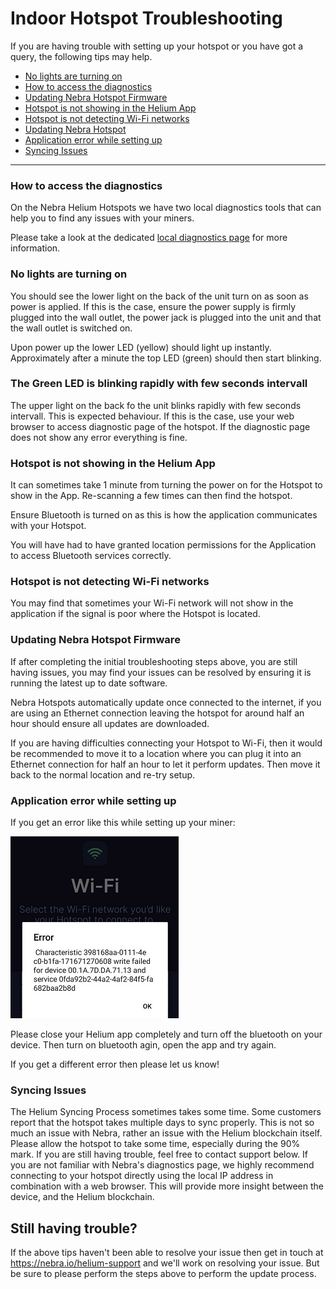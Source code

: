 # Indoor Hotspot Troubleshooting

If you are having trouble with setting up your hotspot or you have got a query, the following tips may help.




* [No lights are turning on](#no-lights-are-turning-on) 
* [How to access the diagnostics](#how-to-access-the-diagnostics) 
* [Updating Nebra Hotspot Firmware](#updating-nebra-hotspot-firmware)
* [Hotspot is not showing in the Helium App](#hotspot-is-not-showing-in-the-helium-app)
* [Hotspot is not detecting Wi-Fi networks](#hotspot-is-not-detecting-wi-fi-networks)
* [Updating Nebra Hotspot](#updating-nebra-hotspot-firmware)
* [Application error while setting up](#application-error-while-setting-up)
* [Syncing Issues](#syncing-issues)

<hr>

### How to access the diagnostics


On the Nebra Helium Hotspots we have two local diagnostics tools that can help you to find any issues with your miners.
  
Please take a look at the dedicated [local diagnostics page](../handy-guides/local-diagnostics.md) for more information.



### No lights are turning on


You should see the lower light on the back of the unit turn on as soon as power is applied.
If this is the case, ensure the power supply is firmly plugged into the wall outlet, the power jack is plugged into the unit and that the wall outlet is switched on.

Upon power up the lower LED (yellow) should light up instantly. Approximately after a minute the top LED (green) should then start blinking.

### The Green LED is blinking rapidly with few seconds intervall 

The upper light on the back fo the unit blinks rapidly with few seconds intervall. This is expected behaviour. 
If this is the case, use your web browser to access diagnostic page of the hotspot. If the diagnostic page does not show any error everything is fine. 


### Hotspot is not showing in the Helium App


It can sometimes take 1 minute from turning the power on for the Hotspot to show in the App.
Re-scanning a few times can then find the hotspot.

Ensure Bluetooth is turned on as this is how the application communicates with your Hotspot.

You will have had to have granted location permissions for the Application to access Bluetooth services correctly.



### Hotspot is not detecting Wi-Fi networks

You may find that sometimes your Wi-Fi network will not show in the application if the signal is poor where the Hotspot is located.


### Updating Nebra Hotspot Firmware

If after completing the initial troubleshooting steps above, you are still having issues, you may find your issues can be resolved by ensuring it is running the latest up to date software.

Nebra Hotspots automatically update once connected to the internet, if you are using an Ethernet connection leaving the hotspot for around half an hour should ensure all updates are downloaded.

If you are having difficulties connecting your Hotspot to Wi-Fi, then it would be recommended to move it to a location where you can plug it into an Ethernet connection for half an hour to let it perform updates. Then move it back to the normal location and re-try setup.



### Application error while setting up


If you get an error like this while setting up your miner:

![Bluetooth Error](../media/photos/troubleshooting/bluetooth_error.jpg)

Please close your Helium app completely and turn off the bluetooth on your device. Then turn on bluetooth agin, open the app and try again. 

If you get a different error then please let us know!


### Syncing Issues


The Helium Syncing Process sometimes takes some time. Some customers report that the hotspot takes multiple days to sync properly. This is not so much an issue with Nebra, rather an issue with the Helium blockchain itself. Please allow the hotspot to take some time, especially during the 90% mark. If you are still having trouble, feel free to contact support below. If you are not familiar with Nebra's diagnostics page, we highly recommend connecting to your hotspot directly using the local IP address in combination with a web browser. This will provide more insight between the device, and the Helium blockchain.


## Still having trouble?

If the above tips haven't been able to resolve your issue then get in touch at https://nebra.io/helium-support and we'll work on resolving your issue. But be sure to please perform the steps above to perform the update process.
